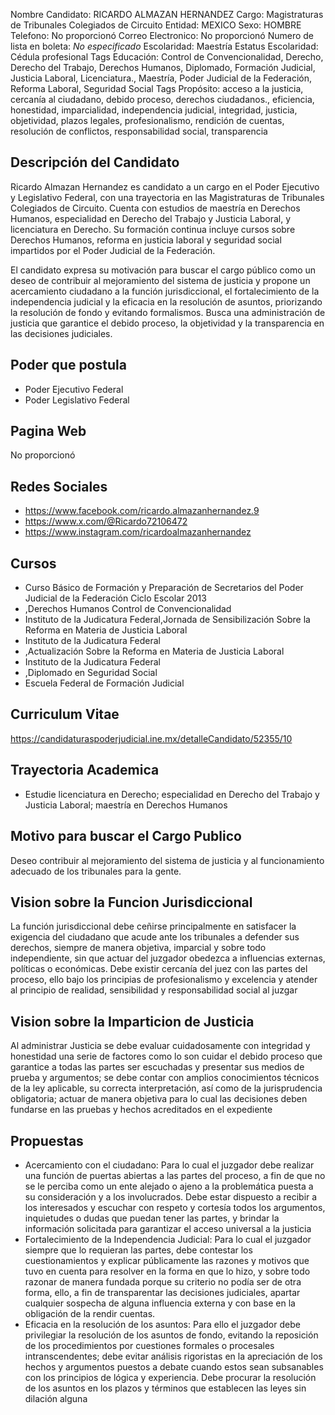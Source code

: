 Nombre Candidato: RICARDO ALMAZAN HERNANDEZ
Cargo: Magistraturas de Tribunales Colegiados de Circuito
Entidad: MEXICO
Sexo: HOMBRE
Telefono: No proporcionó
Correo Electronico: No proporcionó
Numero de lista en boleta: *No especificado*
Escolaridad: Maestría
Estatus Escolaridad: Cédula profesional
Tags Educación: Control de Convencionalidad, Derecho, Derecho del Trabajo, Derechos Humanos, Diplomado, Formación Judicial, Justicia Laboral, Licenciatura., Maestría, Poder Judicial de la Federación, Reforma Laboral, Seguridad Social
Tags Propósito: acceso a la justicia, cercanía al ciudadano, debido proceso, derechos ciudadanos., eficiencia, honestidad, imparcialidad, independencia judicial, integridad, justicia, objetividad, plazos legales, profesionalismo, rendición de cuentas, resolución de conflictos, responsabilidad social, transparencia


## Descripción del Candidato 

Ricardo Almazan Hernandez es candidato a un cargo en el Poder Ejecutivo y Legislativo Federal, con una trayectoria en las Magistraturas de Tribunales Colegiados de Circuito. Cuenta con estudios de maestría en Derechos Humanos, especialidad en Derecho del Trabajo y Justicia Laboral, y licenciatura en Derecho. Su formación continua incluye cursos sobre Derechos Humanos, reforma en justicia laboral y seguridad social impartidos por el Poder Judicial de la Federación.

El candidato expresa su motivación para buscar el cargo público como un deseo de contribuir al mejoramiento del sistema de justicia y propone un acercamiento ciudadano a la función jurisdiccional, el fortalecimiento de la independencia judicial y la eficacia en la resolución de asuntos, priorizando la resolución de fondo y evitando formalismos. Busca una administración de justicia que garantice el debido proceso, la objetividad y la transparencia en las decisiones judiciales.


## Poder que postula

- Poder Ejecutivo Federal
- Poder Legislativo Federal


## Pagina Web

No proporcionó


## Redes Sociales

- https://www.facebook.com/ricardo.almazanhernandez.9
- https://www.x.com/@Ricardo72106472
- https://www.instagram.com/ricardoalmazanhernandez


## Cursos

- Curso Básico de Formación y Preparación de Secretarios del Poder Judicial de la Federación Ciclo Escolar 2013
- ,Derechos Humanos Control de Convencionalidad
- Instituto de la Judicatura Federal,Jornada de Sensibilización Sobre la Reforma en Materia de Justicia Laboral
- Instituto de la Judicatura Federal
- ,Actualización Sobre la Reforma en Materia de Justicia Laboral
- Instituto de la Judicatura Federal
- ,Diplomado en Seguridad Social
- Escuela Federal de Formación Judicial


## Curriculum Vitae

https://candidaturaspoderjudicial.ine.mx/detalleCandidato/52355/10


## Trayectoria Academica

- Estudie licenciatura en Derecho; especialidad en Derecho del Trabajo y Justicia Laboral; maestría en Derechos Humanos


## Motivo para buscar el Cargo Publico

Deseo contribuir al mejoramiento del sistema de justicia y al funcionamiento adecuado de los tribunales para la gente.


## Vision sobre la Funcion Jurisdiccional

La función jurisdiccional debe ceñirse principalmente en satisfacer la exigencia del ciudadano que acude ante los tribunales a defender sus derechos, siempre de manera objetiva, imparcial y sobre todo independiente, sin que actuar del juzgador obedezca a influencias externas, políticas o económicas. Debe existir cercanía del juez con las partes del proceso, ello bajo los principias de profesionalismo y excelencia y atender al principio de realidad, sensibilidad y responsabilidad social al juzgar


## Vision sobre la Imparticion de Justicia

Al administrar Justicia se debe evaluar cuidadosamente con integridad y honestidad una serie de factores como lo son cuidar el debido proceso que garantice a todas las partes ser escuchadas y presentar sus medios de prueba y argumentos; se debe contar con amplios conocimientos técnicos de la ley aplicable, su correcta interpretación, así como de la jurisprudencia obligatoria; actuar de manera objetiva para lo cual las decisiones deben fundarse en las pruebas y hechos acreditados en el expediente


## Propuestas

- Acercamiento con el ciudadano: Para lo cual el juzgador debe realizar una función de puertas abiertas a las partes del proceso, a fin de que no se le perciba como un ente alejado o ajeno a la problemática puesta a su consideración y a los involucrados. Debe estar dispuesto a recibir a los interesados y escuchar con respeto y cortesía todos los argumentos, inquietudes o dudas que puedan tener las partes, y brindar la información solicitada para garantizar el acceso universal a la justicia
- Fortalecimiento de la Independencia Judicial: Para lo cual el juzgador siempre que lo requieran las partes, debe contestar los cuestionamientos y explicar públicamente las razones y motivos que tuvo en cuenta para resolver en la forma en que lo hizo, y sobre todo razonar de manera fundada porque su criterio no podía ser de otra forma, ello, a fin de transparentar las decisiones judiciales, apartar cualquier sospecha de alguna influencia externa y con base en la obligación de la rendir cuentas.
- Eficacia en la resolución de los asuntos: Para ello el juzgador debe privilegiar la resolución de los asuntos de fondo, evitando la reposición de los procedimientos por cuestiones formales o procesales intranscendentes; debe evitar análisis rigoristas en la apreciación de los hechos y argumentos puestos a debate cuando estos sean subsanables con los principios de lógica y experiencia. Debe procurar la resolución de los asuntos en los plazos y términos que establecen las leyes sin dilación alguna

